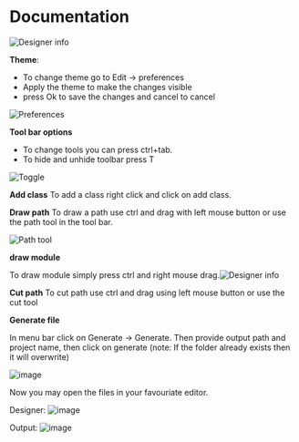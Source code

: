
# Documentation

![Designer info](https://user-images.githubusercontent.com/64060109/124416796-6926e180-dd75-11eb-911b-89c83083f680.png)



**Theme**:
* To change theme go to Edit -> preferences
* Apply the theme to make the changes visible
* press Ok to save the changes and cancel to cancel

![Preferences](https://user-images.githubusercontent.com/64060109/124412017-3aa40900-dd6b-11eb-931a-d8461fb999c9.gif)

**Tool bar options**

* To change tools you can press ctrl+tab. 
* To hide and unhide toolbar press T

![Toggle](https://user-images.githubusercontent.com/64060109/124416621-05041d80-dd75-11eb-9918-ee3acacbf04c.gif)


**Add class**
To add a class right click and click on add class.

**Draw path**
To draw a path use ctrl and drag with left mouse button or use the path tool in the tool bar.

![Path tool](https://user-images.githubusercontent.com/64060109/124412373-fcf3b000-dd6b-11eb-9321-e9abc9aceae0.gif)

**draw module**

To draw module simply press ctrl and right mouse drag.![Designer info](https://user-images.githubusercontent.com/64060109/124416783-5f9d7980-dd75-11eb-8abb-92097cf91b93.png)


**Cut path**
 To cut path use ctrl and drag using left mouse button or use the cut tool
 
 **Generate file**
 
 In menu bar click on Generate -> Generate. Then provide output path and project name, then click on generate (note: If the folder already exists then it will overwrite)
 
 ![image](https://user-images.githubusercontent.com/64060109/124414966-64602e80-dd71-11eb-8f2b-7e200efadfb0.png)

Now you may open the files in your favouriate editor.

Designer: 
![image](https://user-images.githubusercontent.com/64060109/124416428-97f08800-dd74-11eb-9c37-8d145e77f842.png)

Output:
![image](https://user-images.githubusercontent.com/64060109/124416368-7a232300-dd74-11eb-8da1-2df1cddddd89.png)
